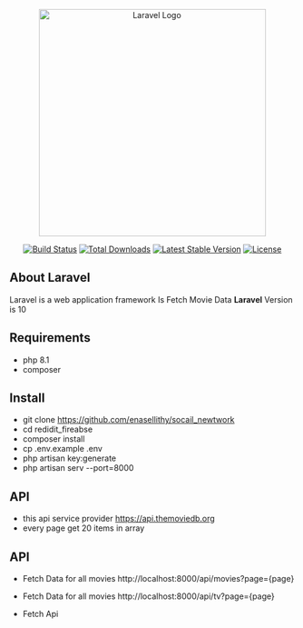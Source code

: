 <p align="center"><a href="https://laravel.com" target="_blank"><img src="https://raw.githubusercontent.com/laravel/art/master/logo-lockup/5%20SVG/2%20CMYK/1%20Full%20Color/laravel-logolockup-cmyk-red.svg" width="400" alt="Laravel Logo"></a></p>

<p align="center">
<a href="https://github.com/laravel/framework/actions"><img src="https://github.com/laravel/framework/workflows/tests/badge.svg" alt="Build Status"></a>
<a href="https://packagist.org/packages/laravel/framework"><img src="https://img.shields.io/packagist/dt/laravel/framework" alt="Total Downloads"></a>
<a href="https://packagist.org/packages/laravel/framework"><img src="https://img.shields.io/packagist/v/laravel/framework" alt="Latest Stable Version"></a>
<a href="https://packagist.org/packages/laravel/framework"><img src="https://img.shields.io/packagist/l/laravel/framework" alt="License"></a>
</p>

## About Laravel

Laravel is a web application framework
Is Fetch Movie Data 
**Laravel** Version is 10

## Requirements
- php 8.1
- composer

## Install
- git clone https://github.com/enasellithy/socail_newtwork
- cd redidit_fireabse
- composer install
- cp .env.example .env
- php artisan key:generate
- php artisan serv --port=8000

## API
- this api service provider https://api.themoviedb.org
- every page get 20 items in array 

## API
- Fetch Data for all movies http://localhost:8000/api/movies?page={page}
- Fetch Data for all movies http://localhost:8000/api/tv?page={page}

- Fetch Api 
